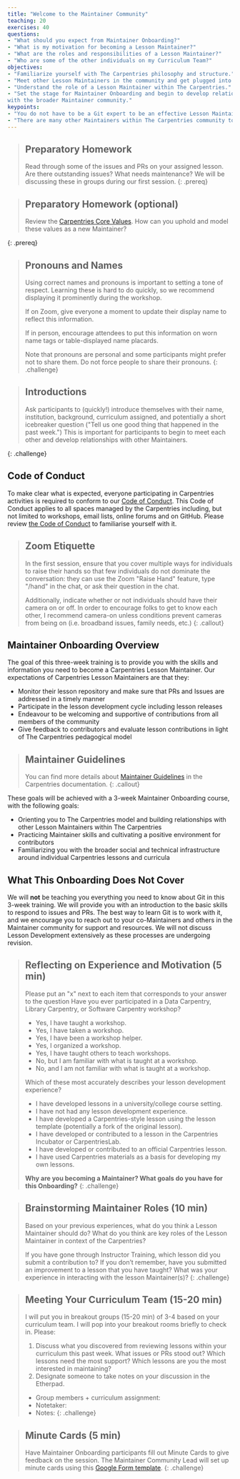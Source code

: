 ```yaml
---
title: "Welcome to the Maintainer Community"
teaching: 20
exercises: 40
questions:
- "What should you expect from Maintainer Onboarding?"
- "What is my motivation for becoming a Lesson Maintainer?"
- "What are the roles and responsibilities of a Lesson Maintainer?"
- "Who are some of the other individuals on my Curriculum Team?"
objectives:
- "Familiarize yourself with The Carpentries philosophy and structure."
- "Meet other Lesson Maintainers in the community and get plugged into The Carpentries community."
- "Understand the role of a Lesson Maintainer within The Carpentries."
- "Set the stage for Maintainer Onboarding and begin to develop relationships
with the broader Maintainer community."
keypoints:
- "You do not have to be a Git expert to be an effective Lesson Maintainer."
- "There are many other Maintainers within The Carpentries community to ask questions and to reach out to for help."
---
```


> ## Preparatory Homework
> Read through some of the issues and PRs on your assigned lesson. Are there outstanding issues? What needs maintenance? We 
will be discussing these in groups during our first session.
{: .prereq}

> ## Preparatory Homework (optional)
> Review the [Carpentries Core Values](https://carpentries.org/values/). How can you uphold and model these values as a new Maintainer?
>
{: .prereq}

> ## Pronouns and Names
> 
> Using correct names and pronouns is important to setting a tone of respect. Learning these is hard to
> do quickly, so we recommend displaying it prominently during the workshop. 
> 
> If on Zoom, give everyone a moment to update their display name to reflect this information. 
> 
> If in person, encourage attendees to put this information on worn name tags or table-displayed name placards.
> 
> Note that pronouns are personal and some participants might prefer not to share them.
> Do not force people to share their pronouns.
{: .challenge}

> ## Introductions
> 
> Ask participants to (quickly!) introduce themselves with their name,
institution, background, curriculum assigned, and potentially a short icebreaker
question ("Tell us one good thing that happened in the past week.") This is
important for participants to begin to meet each other and develop relationships
with other Maintainers.
>
{: .challenge}

## Code of Conduct

To make clear what is expected, everyone participating in Carpentries activities is required
to conform to our [Code of Conduct](https://docs.carpentries.org/topic_folders/policies/code-of-conduct.html). This Code of Conduct applies to all spaces managed by the Carpentries including, but not limited to workshops, email lists, online forums and on GitHub. Please review
[the Code of Conduct](https://docs.carpentries.org/topic_folders/policies/code-of-conduct.html) to familiarise yourself with it.

> ## Zoom Etiquette
> In the first session, ensure that you cover multiple ways for individuals to raise 
their hands so that few individuals do not dominate the conversation: they can use the 
Zoom "Raise Hand" feature, type "/hand" in the chat, or ask their question in the chat.
>
> Additionally, indicate whether or not individuals should have their camera on or off. 
In order to encourage folks to get to know each other, I recommend camera-on unless 
conditions prevent cameras from being on (i.e. broadband issues, family needs, etc.)
{: .callout}


## Maintainer Onboarding Overview

The goal of this three-week training is to provide you with the skills and information you need to 
become a Carpentries Lesson Maintainer. Our expectations of Carpentries Lesson Maintainers are that they:

-  Monitor their lesson repository and make sure that PRs and Issues are addressed in a timely manner
- Participate in the lesson development cycle including lesson releases
- Endeavour to be welcoming and supportive of contributions from all members of the community
- Give feedback to contributors and evaluate lesson contributions in light of The Carpentries pedagogical model

> ## Maintainer Guidelines
> You can find more details about [Maintainer Guidelines](https://docs.carpentries.org/topic_folders/maintainers/maintainers.html) in the Carpentries documentation.
{: .callout}

These goals will be achieved with a 3-week Maintainer Onboarding course, with the following goals:

- Orienting you to The Carpentries model and building relationships with other Lesson Maintainers within The Carpentries
- Practicing Maintainer skills and cultivating a positive environment for contributors
- Familiarizing you with the broader social and technical infrastructure around individual Carpentries lessons and curricula

## What This Onboarding Does Not Cover

We will **not** be teaching you everything you need to know about Git in this 3-week training. 
We will provide you with an introduction to the basic skills to respond to issues and PRs. 
The best way to learn Git is to work with it, and we encourage you to reach out to your co-Maintainers and others in the Maintainer community for support and resources.
We will not discuss Lesson Development extensively as these processes are undergoing revision.

> ## Reflecting on Experience and Motivation (5 min)
>
> Please put an "x" next to each item that corresponds to your answer to the question
> Have you ever participated in a Data Carpentry, Library Carpentry, or Software Carpentry workshop?
> * Yes, I have taught a workshop.
> * Yes, I have taken a workshop.
> * Yes, I have been a workshop helper.
> * Yes, I organized a workshop.
> * Yes, I have taught others to teach workshops.
> * No, but I am familiar with what is taught at a workshop.
> * No, and I am not familiar with what is taught at a workshop.
>
> Which of these most accurately describes your lesson development experience? 
> * I have developed lessons in a university/college course setting.
> * I have not had any lesson development experience.
> * I have developed a Carpentries-style lesson using the lesson template (potentially a fork of the original lesson).
> * I have developed or contributed to a lesson in the Carpentries Incubator or CarpentriesLab.
> * I have developed or contributed to an official Carpentries lesson.
> * I have used Carpentries materials as a basis for developing my own lessons.
>
> **Why are you becoming a Maintainer? What goals do you have for this Onboarding?**
{: .challenge}

> ## Brainstorming Maintainer Roles (10 min)
> Based on your previous experiences, what do you think a Lesson Maintainer should do?
> What do you think are key roles of the Lesson Maintainer in context of the Carpentries?
>
> If you have gone through Instructor Training, which lesson did you submit a contribution to? 
> If you don’t remember, have you submitted an improvement to a lesson that you have taught? 
> What was your experience in interacting with the lesson Maintainer(s)?
{: .challenge}


> ## Meeting Your Curriculum Team (15-20 min)
> I will put you in breakout groups (15-20 min) of 3-4 based on your curriculum team. 
> I will pop into your breakout rooms briefly to check in. Please:
> 1. Discuss what you discovered from reviewing lessons within your curriculum this past week. 
> What issues or PRs stood out? Which lessons need the most support? Which lessons are you the most interested in maintaining?
> 2. Designate someone to take notes on your discussion in the Etherpad.
> * Group members + curriculum assignment: 
> * Notetaker:
> * Notes:
{: .challenge}

> ## Minute Cards (5 min)
> Have Maintainer Onboarding participants fill out Minute Cards to give feedback on the session. The Maintainer Community Lead
> will set up minute cards using this [Google Form template](https://docs.google.com/forms/d/15m_MesnDRGITH8jjAoexvmwUWPGzg2MQsJYoJXuL5iA/edit).
{: .challenge}


